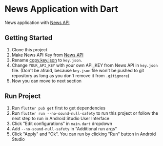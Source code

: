 # News Application with Dart

News application with [News API](https://newsapi.org/)

## Getting Started
1. Clone this project
1. Make News API Key from [News API](https://newsapi.org/)
1. Rename [copy.key.json](copy.key.json) to `key.json`.
1. Change `YOUR_API_KEY` with your own API_KEY from News API in `key.json` file. (Don't be afraid, because `key.json` file won't be pushed to git repository as long as you don't remove it from `.gitignore`)
1. Now you can move to next section

## Run Project
1. Run `flutter pub get` first to get dependencies
1. Run `flutter run --no-sound-null-safety` to run this project or follow the next step to run in Android Studio User Interface
1. Click "Edit configurations" in `main.dart` dropdown
1. Add `--no-sound-null-safety` in "Additional run args"
1. Click "Apply" and "Ok". You can run by clicking "Run" button in Android Studio